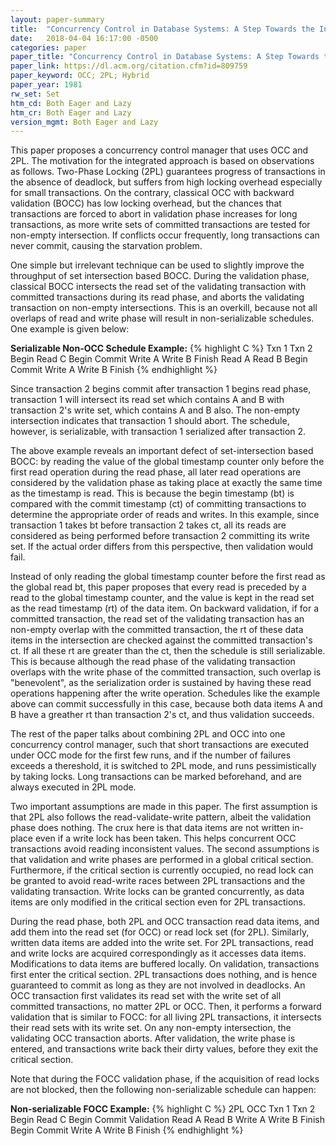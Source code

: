 ```yaml
---
layout: paper-summary
title:  "Concurrency Control in Database Systems: A Step Towards the Integration of Optimistic Methods and Locking"
date:   2018-04-04 16:17:00 -0500
categories: paper
paper_title: "Concurrency Control in Database Systems: A Step Towards the Integration of Optimistic Methods and Locking"
paper_link: https://dl.acm.org/citation.cfm?id=809759
paper_keyword: OCC; 2PL; Hybrid
paper_year: 1981
rw_set: Set
htm_cd: Both Eager and Lazy
htm_cr: Both Eager and Lazy
version_mgmt: Both Eager and Lazy
---
```


This paper proposes a concurrency control manager that uses OCC and 2PL. 
The motivation for the integrated approach is based on observations as follows.
Two-Phase Locking (2PL) guarantees progress of transactions in the absence of deadlock,
but suffers from high locking overhead especially for small transactions.
On the contrary, classical OCC with backward validation (BOCC) has low locking overhead, but
the chances that transactions are forced to abort in validation phase increases for long 
transactions, as more write sets of committed transactions are tested for non-empty
intersection. If conflicts occur frequently, long transactions can never commit,
causing the starvation problem.

One simple but irrelevant technique can be used to slightly improve the throughput of set
intersection based BOCC. During the validation phase, classical BOCC intersects the read 
set of the validating transaction with committed transactions during its read phase, and 
aborts the validating transaction on non-empty intersections. This is an overkill, because
not all overlaps of read and write phase will result in non-serializable schedules. One example
is given below:

**Serializable Non-OCC Schedule Example:**
{% highlight C %}
   Txn 1         Txn 2
   Begin
  Read  C
              Begin Commit
                Write A
                Write B
                Finish 
  Read  A
  Read  B
Begin Commit
  Write A
  Write B
  Finish
{% endhighlight %}

Since transaction 2 begins commit after transaction 1 begins read phase, transaction 1 will intersect its read set
which contains A and B with transaction 2's write set, which contains A and B also. The non-empty
intersection indicates that transaction 1 should abort. The schedule, however, is serializable, with
transaction 1 serialized after transaction 2.

The above example reveals an important defect of set-intersection based BOCC: by reading the value of the global 
timestamp counter only before the first read operation during the read phase, all later read operations are
considered by the validation phase as taking place at exactly the same time as the timestamp is read.
This is because the begin timestamp (bt) is compared with the commit timestamp (ct) of committing transactions to 
determine the appropriate order of reads and writes. In this example, since transaction 1 takes bt
before transaction 2 takes ct, all its reads are considered as being performed before transaction 2
committing its write set. If the actual order differs from this perspective, then validation would fail.

Instead of only reading the global timestamp counter before the first read as the global read bt, this
paper proposes that every read is preceded by a read to the global timestamp counter, and the value is 
kept in the read set as the read timestamp (rt) of the data item. On backward validation, if for a committed transaction, 
the read set of the validating transaction has an non-empty overlap with the committed transaction, 
the rt of these data items in the intersection are checked against the committed transaction's ct. If
all these rt are greater than the ct, then the schedule is still serializable. This is because although 
the read phase of the validating transaction overlaps with the write phase of the committed transaction,
such overlap is "benevolent", as the serialization order is sustained by having these read 
operations happening after the write operation. Schedules like the example above can commit successfully
in this case, because both data items A and B have a greather rt than transaction 2's ct, and thus
validation succeeds.

The rest of the paper talks about combining 2PL and OCC into one concurrency control manager, such that
short transactions are executed under OCC mode for the first few runs, and if the number of failures 
exceeds a thereshold, it is switched to 2PL mode, and runs pessimistically by taking locks. Long 
transactions can be marked beforehand, and are always executed in 2PL mode.

Two important assumptions are made in this paper. The first assumption is that 2PL also follows
the read-validate-write pattern, albeit the validation phase does nothing. The crux here is that 
data items are not written in-place even if a write lock has been taken. This helps concurrent OCC
transactions avoid reading inconsistent values. The second assumptions is that validation and write phases
are performed in a global critical section. Furthermore, if the critical section is currently 
occupied, no read lock can be granted to avoid read-write races between 2PL transactions and the 
validating transaction. Write locks can be granted concurrently, as data items are only modified
in the critical section even for 2PL transactions.

During the read phase, both 2PL and OCC transaction read data items, and add them into the read
set (for OCC) or read lock set (for 2PL). Similarly, written data items are added into the write set. 
For 2PL transactions, read and write locks are acquired
correspondingly as it accesses data items. Modifications to data items are buffered locally. 
On validation, transactions first enter the critical section. 2PL transactions does nothing, 
and is hence guaranteed to commit as long as they are not involved in deadlocks. 
An OCC transaction first validates its read set with the write set of all committed transactions, no matter
2PL or OCC. Then, it performs a forward validation that is similar to FOCC: for all living 2PL transactions,
it intersects their read sets with its write set. On any non-empty intersection, the validating OCC
transaction aborts. After validation, the write phase is entered, and transactions write back their
dirty values, before they exit the critical section. 

Note that during the FOCC validation phase, if the acquisition of read locks are not blocked, then
the following non-serializable schedule can happen:

**Non-serializable FOCC Example:**
{% highlight C %}
    2PL           OCC
   Txn 1         Txn 2
   Begin
  Read  C
              Begin Commit
               Validation
  Read  A
  Read  B
                Write A
                Write B
                Finish 
Begin Commit
  Write A
  Write B
  Finish
{% endhighlight %}

